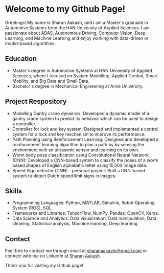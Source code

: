 # Welcome to my Github Page!
Greetings! My name is Sharan Aakash, and I am a Master's graduate in Automotive Systems from the HAN University of Applied Sciences. I am passionate about ADAS, Autonomous Driving, Computer Vision, Deep Learning, and Machine Learning and enjoy working with data-driven or model-based algorithms.

## Education
* Master's degree in Automotive Systems at HAN University of Applied Sciences, where I focused on System Modelling, Applied Control, Smart Mobility, and Big Data and Small Data. 
* Bachelor's degree in Mechanical Engineering at Anna University.

## Project Respository
* Modelling Gantry crane dynamics: Developed a dynamic model of a gantry crane system to predict its behavior which can be used to design a controller.
* Controller for lock and key system: Designed and implemented a control system for a lock and key mechanism to improve its performance.
* Path Planning using Reinforcement Learning: Designed and developed a reinforcement learning algorithm to plan a path by by sensing the environment with an ultrasonic sensor and learning on its own.
* Worm body pose classification using Convolutional Neural Network (CNN): Developed a CNN-based system to classify the poses of a worm based shapes of English alphabetic letter using 15,000 image data.
* Speed Sign detector (CNN) - personal project: Built a CNN-based system to detect Dutch speed limit signs in images.

## Skills 
* Programming Languages: Python, MATLAB, Simulink, Robot Operating System (ROS), SQL.
* Frameworks and Libraries: TensorFlow, NumPy, Pandas, OpenCV, Keras.
* Data Science and Analytics: Data visualization, Data manipulation, Data cleaning, Statistical analysis, Machine learning, Deep learning.

## Contact
Feel free to contact me through email at sharanaakashr@gmail.com or connect with me on LinkedIn at [Sharan Aakash](www.linkedin.com/in/sharan-aakash).

Thank you for visiting my Github page!


<!---
Sharanaakash13/Sharanaakash13 is a ✨ special ✨ repository because its `README.md` (this file) appears on your GitHub profile.
You can click the Preview link to take a look at your changes.
--->

